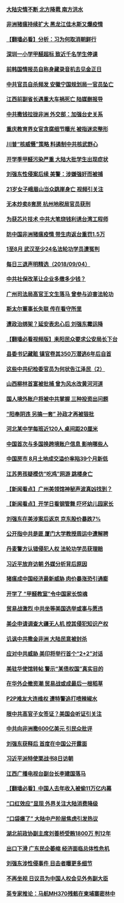 #### [大陆灾情不断 北方降雹 南方洪水](../pages/nsc413/n10692388.md) 

#### [非洲猪瘟持续扩大 黑龙江佳木斯又爆疫情](../pages/nsc413/n10692351.md) 

#### [【翻墙必看】分析：习为何取消朝鲜行](../pages/nsc413/n10689946.md) 

#### [深圳一小学甲醛超标 致近千名学生停课](../pages/nsc413/n10691572.md) 

#### [前韩国情报员自称身藏录音机去见金正日](../pages/nsc413/n10692260.md) 

#### [中共官员自杀频发 安徽宁国规划局一官员坠亡](../pages/nsc413/n10692253.md) 

#### [江西前副省长遇重大车祸死亡 陆媒删报导](../pages/nsc413/n10691717.md) 

#### [中共撒钱拉拢非洲 外交部：加强台史关系](../pages/nsc413/n10692039.md) 

#### [重庆教育界女官贪腐细节曝光 被指迷恋整形](../pages/nsc413/n10691651.md) 

#### [川普“核威慑”策略 料遏制中共核武野心](../pages/nsc413/n10690355.md) 

#### [开学季甲醛污染严重 大陆大批学生出现症状](../pages/nsc413/n10691444.md) 

#### [刘强东性侵案后续 美警：涉嫌强奸而被捕](../pages/nsc413/n10690918.md) 

#### [21岁女子峨眉山当众跳崖身亡 视频引关注](../pages/nsc413/n10691443.md) 

#### [无本炒卖8套房 杭州地税局官员获刑](../pages/nsc413/n10691436.md) 

#### [为获芯片技术 中共大笔烧钱利诱台湾工程师](../pages/nsc413/n10690898.md) 

#### [防中国非洲猪瘟疫情 带生肉返台重罚1.5万](../pages/nsc413/n10691215.md) 

#### [1至8月 武汉至少24名法轮功学员遭冤判](../pages/nsc413/n10690015.md) 

#### [每日三退声明精选（2018/09/04）](../pages/nsc413/n10691331.md) 

#### [中共社保改革让企业多缴多少钱？](../pages/nsc413/n10690991.md) 

#### [广州司法局高官王文生落马 曾参与迫害法轮功](../pages/nsc413/n10691152.md) 

#### [斯太尔董事长失联 传在看守所里](../pages/nsc413/n10689369.md) 

#### [遭政治绑架？延安表忠心后 刘强东霉运降](../pages/nsc413/n10690971.md) 

#### [【翻墙必看视频版】耒阳民众要求公安局长下台](../pages/nsc413/n10688502.md) 

#### [县委书记藏赃 镇官卷其350万潜逃6年后自首](../pages/nsc413/n10690914.md) 

#### [这些中共纪检委官员为何状告江泽民（2）](../pages/nsc413/n10672014.md) 

#### [山西柳林首富被批捕 曾为风水改黄河河道](../pages/nsc413/n10690750.md) 

#### [国人境外账户将被中共掌握 三种投资出问题](../pages/nsc413/n10690677.md) 

#### [“阳奉阴违 另搞一套” 孙政才再被狠批](../pages/nsc413/n10690776.md) 

#### [河北某中学每班近120人 桌间距20厘米](../pages/nsc413/n10690804.md) 

#### [中国首次与多国换跨境账户信息 影响哪些人](../pages/nsc413/n10690707.md) 

#### [中国房市 8月土地成交溢价率陷39个月新低](../pages/nsc413/n10690536.md) 

#### [江苏男孩疑模仿“吃鸡”网游 跳楼身亡](../pages/nsc413/n10690650.md) 

#### [【新闻看点】广州美领馆神秘声波真凶找到？](../pages/nsc413/n10690239.md) 

#### [【新闻看点】开学日看钢管舞 吓坏幼儿园家长](../pages/nsc413/n10690596.md) 

#### [刘强东在美涉案后返京 京东股价暴跌7%](../pages/nsc413/n10690603.md) 

#### [公开指中共是匪 厦门大学教授周运中遭解聘](../pages/nsc413/n10690510.md) 

#### [丹麦警方认错侵犯人权 法轮功学员获理赔](../pages/nsc413/n10690044.md) 

#### [习近平放弃访朝 外媒分析背后原因](../pages/nsc413/n10690315.md) 

#### [猪瘟成中国经济最新威胁 肉价暴涨恐引通膨](../pages/nsc413/n10690442.md) 

#### [开学了 “甲醛教室”令中国家长惊魂](../pages/nsc413/n10688453.md) 

#### [贸易战激烈 中共坐等美国选举或事与愿违](../pages/nsc413/n10690050.md) 

#### [美企申请调查大疆无人机 控其侵犯知识产权](../pages/nsc413/n10690248.md) 

#### [讥讽中共撒金非洲 大陆民意被封杀](../pages/nsc413/n10690140.md) 

#### [应对中共威胁 美印将举行首个“2+2”对话](../pages/nsc413/n10690199.md) 

#### [美驻华使馆转帖 警示“某债权国”真实目的](../pages/nsc413/n10690176.md) 

#### [在华外企撤资潮 贸易战或成最后一根稻草](../pages/nsc413/n10690084.md) 

#### [P2P难友大连维权 遭特警追打喷辣椒水](../pages/nsc413/n10689817.md) 

#### [限中共高官子女签证？美国会听证引关注](../pages/nsc413/n10687873.md) 

#### [中共向非洲撒600亿美元 引民众批评](../pages/nsc413/n10688953.md) 

#### [刘强东获释后 首度在中国公开露面](../pages/nsc413/n10690019.md) 

#### [习近平派特使栗战书8日访朝](../pages/nsc413/n10690022.md) 

#### [江西广播电视台副台长李建国落马](../pages/nsc413/n10689785.md) 

#### [【翻墙必看】中国人去年收入被偷11万亿内幕](../pages/nsc413/n10687137.md) 

#### [“口红效应”显现 外界关注大陆消费降级](../pages/nsc413/n10689025.md) 

#### [“口袋瘪了” 大陆中产阶层焦虑引发热议](../pages/nsc413/n10689471.md) 

#### [湖北前政协副主席刘善桥受贿1800万 判12年](../pages/nsc413/n10689738.md) 

#### [出口下滑 广东民企萎缩 经济面临总体性危机](../pages/nsc413/n10689796.md) 

#### [刘强东涉性侵事件 目击者曝更多细节](../pages/nsc413/n10689469.md) 

#### [不再坐视 日议员为中国人权会见外务副大臣](../pages/nsc413/n10689698.md) 

#### [英专家推论：马航MH370残骸在柬埔寨密林中](../pages/nsc413/n10689005.md) 

